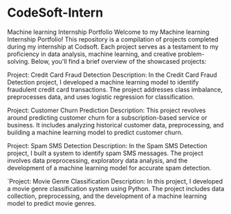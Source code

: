 # CodeSoft-Intern

Machine learning Internship Portfolio
Welcome to my Machine learning Internship Portfolio! This repository is a compilation of projects completed during my internship at Codsoft. Each project serves as a testament to my proficiency in data analysis, machine learning, and creative problem-solving. Below, you'll find a brief overview of the showcased projects:

Project: Credit Card Fraud Detection
Description: In the Credit Card Fraud Detection project, I developed a machine learning model to identify fraudulent credit card transactions. The project addresses class imbalance, preprocesses data, and uses logistic regression for classification.

Project: Customer Churn Prediction
Description: This project revolves around predicting customer churn for a subscription-based service or business. It includes analyzing historical customer data, preprocessing, and building a machine learning model to predict customer churn.

Project: Spam SMS Detection
Description: In the Spam SMS Detection project, I built a system to identify spam SMS messages. The project involves data preprocessing, exploratory data analysis, and the development of a machine learning model for accurate spam detection.

`Project: Movie Genre Classification
Description: In this project, I developed a movie genre classification system using Python. The project includes data collection, preprocessing, and the development of a machine learning model to predict movie genres.
